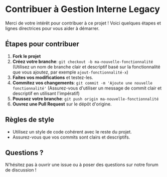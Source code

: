 # Contribuer à Gestion Interne Legacy

Merci de votre intérêt pour contribuer à ce projet ! Voici quelques étapes et lignes directrices pour vous aider à démarrer.

## Étapes pour contribuer
1. **Fork le projet**
2. **Créez votre branche**: `git checkout -b ma-nouvelle-fonctionnalité` (Utilisez un nom de branche clair et descriptif basé sur la fonctionnalité que vous ajoutez, par exemple `ajout-fonctionnalité-x`)
3. **Faites vos modifications** et testez-les.
4. **Commitez vos changements**: `git commit -m 'Ajoute une nouvelle fonctionnalité'` (Assurez-vous d'utiliser un message de commit clair et descriptif en utilisant l'impératif)
5. **Poussez votre branche**: `git push origin ma-nouvelle-fonctionnalité`
6. **Ouvrez une Pull Request** sur le dépôt d'origine.

## Règles de style
- Utilisez un style de code cohérent avec le reste du projet.
- Assurez-vous que vos commits sont clairs et descriptifs.

## Questions ?
N'hésitez pas à ouvrir une issue ou à poser des questions sur notre forum de discussion !